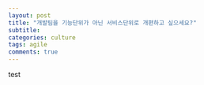```yaml
---
layout: post
title: "개발팀을 기능단위가 아닌 서비스단위로 개편하고 싶으세요?"
subtitle:  
categories: culture
tags: agile
comments: true
---
```


test